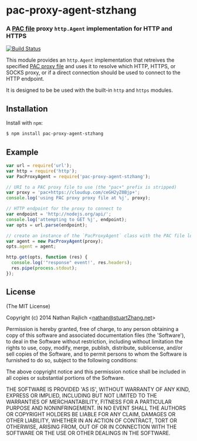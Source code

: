 pac-proxy-agent-stzhang
===============

### A [PAC file][pac-wikipedia] proxy `http.Agent` implementation for HTTP and HTTPS

[![Build Status](https://travis-ci.org/TooTallNate/node-pac-proxy-agent.svg?branch=master)](https://travis-ci.org/stuartZhang/node-pac-proxy-agent)

This module provides an `http.Agent` implementation that retreives the specified
[PAC proxy file][pac-wikipedia] and uses it to resolve which HTTP, HTTPS, or
SOCKS proxy, or if a direct connection should be used to connect to the
HTTP endpoint.

It is designed to be be used with the built-in `http` and `https` modules.


Installation
------------

Install with `npm`:

``` bash
$ npm install pac-proxy-agent-stzhang
```


Example
-------

``` js
var url = require('url');
var http = require('http');
var PacProxyAgent = require('pac-proxy-agent-stzhang');

// URI to a PAC proxy file to use (the "pac+" prefix is stripped)
var proxy = 'pac+https://cloudup.com/ceGH2yZ0Bjp+';
console.log('using PAC proxy proxy file at %j', proxy);

// HTTP endpoint for the proxy to connect to
var endpoint = 'http://nodejs.org/api/';
console.log('attempting to GET %j', endpoint);
var opts = url.parse(endpoint);

// create an instance of the `PacProxyAgent` class with the PAC file location
var agent = new PacProxyAgent(proxy);
opts.agent = agent;

http.get(opts, function (res) {
  console.log('"response" event!', res.headers);
  res.pipe(process.stdout);
});
```


License
-------

(The MIT License)

Copyright (c) 2014 Nathan Rajlich &lt;nathan@stuartZhang.net&gt;

Permission is hereby granted, free of charge, to any person obtaining
a copy of this software and associated documentation files (the
'Software'), to deal in the Software without restriction, including
without limitation the rights to use, copy, modify, merge, publish,
distribute, sublicense, and/or sell copies of the Software, and to
permit persons to whom the Software is furnished to do so, subject to
the following conditions:

The above copyright notice and this permission notice shall be
included in all copies or substantial portions of the Software.

THE SOFTWARE IS PROVIDED 'AS IS', WITHOUT WARRANTY OF ANY KIND,
EXPRESS OR IMPLIED, INCLUDING BUT NOT LIMITED TO THE WARRANTIES OF
MERCHANTABILITY, FITNESS FOR A PARTICULAR PURPOSE AND NONINFRINGEMENT.
IN NO EVENT SHALL THE AUTHORS OR COPYRIGHT HOLDERS BE LIABLE FOR ANY
CLAIM, DAMAGES OR OTHER LIABILITY, WHETHER IN AN ACTION OF CONTRACT,
TORT OR OTHERWISE, ARISING FROM, OUT OF OR IN CONNECTION WITH THE
SOFTWARE OR THE USE OR OTHER DEALINGS IN THE SOFTWARE.

[pac-wikipedia]: http://wikipedia.org/wiki/Proxy_auto-config
